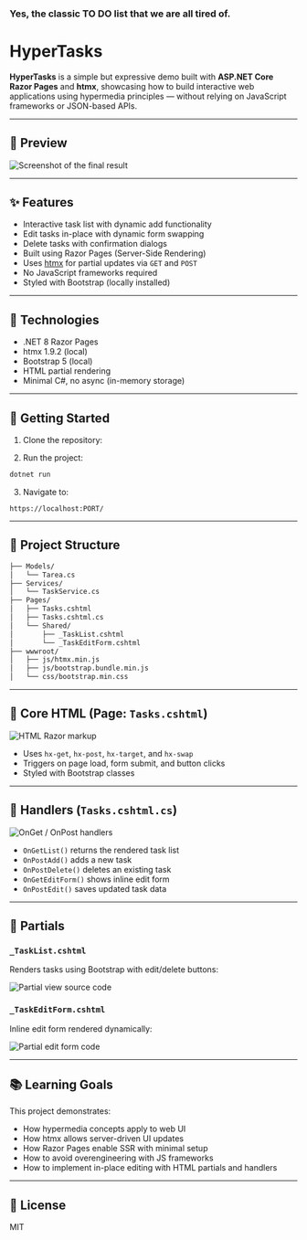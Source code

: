 ### Yes, the classic TO DO list that we are all tired of.

# HyperTasks

**HyperTasks** is a simple but expressive demo built with **ASP.NET Core Razor Pages** and **htmx**, showcasing how to build interactive web applications using hypermedia principles — without relying on JavaScript frameworks or JSON-based APIs.

---

## 📸 Preview

![Screenshot of the final result](./img/htmx.PNG)

---

## ✨ Features

- Interactive task list with dynamic add functionality
- Edit tasks in-place with dynamic form swapping
- Delete tasks with confirmation dialogs
- Built using Razor Pages (Server-Side Rendering)
- Uses [htmx](https://htmx.org) for partial updates via `GET` and `POST`
- No JavaScript frameworks required
- Styled with Bootstrap (locally installed)

---

## 🔧 Technologies

- .NET 8 Razor Pages
- htmx 1.9.2 (local)
- Bootstrap 5 (local)
- HTML partial rendering
- Minimal C#, no async (in-memory storage)

---

## 🚀 Getting Started

1. Clone the repository:

2. Run the project:

```bash
dotnet run
```

3. Navigate to:

```
https://localhost:PORT/
```

---

## 📁 Project Structure

```bash
├── Models/
│   └── Tarea.cs
├── Services/
│   └── TaskService.cs
├── Pages/
│   ├── Tasks.cshtml
│   ├── Tasks.cshtml.cs
│   └── Shared/
│       ├── _TaskList.cshtml
│       └── _TaskEditForm.cshtml
├── wwwroot/
│   ├── js/htmx.min.js
│   ├── js/bootstrap.bundle.min.js
│   └── css/bootstrap.min.css
```

---

## 🧩 Core HTML (Page: `Tasks.cshtml`)

![HTML Razor markup](./img/htmx2.PNG)

- Uses `hx-get`, `hx-post`, `hx-target`, and `hx-swap`
- Triggers on page load, form submit, and button clicks
- Styled with Bootstrap classes

---

## 🎯 Handlers (`Tasks.cshtml.cs`)

![OnGet / OnPost handlers](./img/htmx3.PNG)

- `OnGetList()` returns the rendered task list
- `OnPostAdd()` adds a new task
- `OnPostDelete()` deletes an existing task
- `OnGetEditForm()` shows inline edit form
- `OnPostEdit()` saves updated task data

---

## 🧱 Partials

### `_TaskList.cshtml`

Renders tasks using Bootstrap with edit/delete buttons:

![Partial view source code](./img/htmx5.PNG)

### `_TaskEditForm.cshtml`

Inline edit form rendered dynamically:

![Partial edit form code](./img/htmx6.PNG)

---

## 📚 Learning Goals

This project demonstrates:

- How hypermedia concepts apply to web UI
- How htmx allows server-driven UI updates
- How Razor Pages enable SSR with minimal setup
- How to avoid overengineering with JS frameworks
- How to implement in-place editing with HTML partials and handlers

---

## 📄 License

MIT
